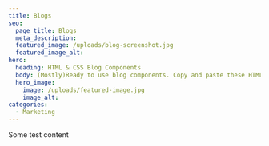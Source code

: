 ```yaml
---
title: Blogs
seo:
  page_title: Blogs
  meta_description:
  featured_image: /uploads/blog-screenshot.jpg
  featured_image_alt:
hero:
  heading: HTML & CSS Blog Components
  body: (Mostly)Ready to use blog components. Copy and paste these HTML & CSS components and build your awesome website. Use this to kickstart your component and customize to meet your needs.
  hero_image:
    image: /uploads/featured-image.jpg
    image_alt:
categories: 
  - Marketing
---
```


Some test content